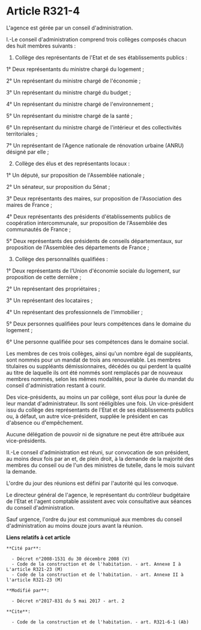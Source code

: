 # Article R321-4

L'agence est gérée par un conseil d'administration.

I.-Le conseil d'administration comprend trois collèges composés chacun des huit membres suivants :

1) Collège des représentants de l'Etat et de ses établissements publics :

1° Deux représentants du ministre chargé du logement ;

2° Un représentant du ministre chargé de l'économie ;

3° Un représentant du ministre chargé du budget ;

4° Un représentant du ministre chargé de l'environnement ;

5° Un représentant du ministre chargé de la santé ;

6° Un représentant du ministre chargé de l'intérieur et des collectivités territoriales ;

7° Un représentant de l'Agence nationale de rénovation urbaine (ANRU) désigné par elle ;

2) Collège des élus et des représentants locaux :

1° Un député, sur proposition de l'Assemblée nationale ;

2° Un sénateur, sur proposition du Sénat ;

3° Deux représentants des maires, sur proposition de l'Association des maires de France ;

4° Deux représentants des présidents d'établissements publics de coopération intercommunale, sur proposition de l'Assemblée
des communautés de France ;

5° Deux représentants des présidents de conseils départementaux, sur proposition de l'Assemblée des départements de France ;

3) Collège des personnalités qualifiées :

1° Deux représentants de l'Union d'économie sociale du logement, sur proposition de cette dernière ;

2° Un représentant des propriétaires ;

3° Un représentant des locataires ;

4° Un représentant des professionnels de l'immobilier ;

5° Deux personnes qualifiées pour leurs compétences dans le domaine du logement ;

6° Une personne qualifiée pour ses compétences dans le domaine social.

Les membres de ces trois collèges, ainsi qu'un nombre égal de suppléants, sont nommés pour un mandat de trois ans
renouvelable. Les membres titulaires ou suppléants démissionnaires, décédés ou qui perdent la qualité au titre de laquelle
ils ont été nommés sont remplacés par de nouveaux membres nommés, selon les mêmes modalités, pour la durée du mandat du
conseil d'administration restant à courir.

Des vice-présidents, au moins un par collège, sont élus pour la durée de leur mandat d'administrateur. Ils sont rééligibles
une fois. Un vice-président issu du collège des représentants de l'Etat et de ses établissements publics ou, à défaut, un
autre vice-président, supplée le président en cas d'absence ou d'empêchement.

Aucune délégation de pouvoir ni de signature ne peut être attribuée aux vice-présidents.

II.-Le conseil d'administration est réuni, sur convocation de son président, au moins deux fois par an et, de plein droit, à
la demande de la majorité des membres du conseil ou de l'un des ministres de tutelle, dans le mois suivant la demande.

L'ordre du jour des réunions est défini par l'autorité qui les convoque.

Le directeur général de l'agence, le représentant du contrôleur budgétaire de l'Etat et l'agent comptable assistent avec voix
consultative aux séances du conseil d'administration.

Sauf urgence, l'ordre du jour est communiqué aux membres du conseil d'administration au moins douze jours avant la réunion.

**Liens relatifs à cet article**

	**Cité par**:

	  - Décret n°2008-1531 du 30 décembre 2008 (V)
	  - Code de la construction et de l'habitation. - art. Annexe I à L'article R321-23 (M)
	  - Code de la construction et de l'habitation. - art. Annexe II à l'article R321-23 (M)

	**Modifié par**:

	  - Décret n°2017-831 du 5 mai 2017 - art. 2

	**Cite**:

	  - Code de la construction et de l'habitation. - art. R321-6-1 (Ab)
